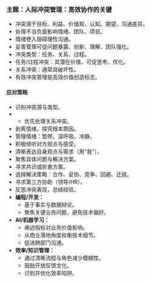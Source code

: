 ### 主题：人际冲突管理：高效协作的关键

- 冲突源于目标、利益、价值观、认知、期望、沟通差异。
- 处理不当负面影响情绪、团队、项目。
- 情绪卷入阻碍理性沟通。
- 妥善管理可促问题暴露、创新、理解、团队强化。
- 冲突类型：任务、关系、过程。
- 任务/过程冲突：具潜在价值，可促思考、优化。
- 关系冲突：通常具破坏性。
- 有效冲突管理是高效价值创造标志。

#### 应对策略

* 识别冲突源与类型。
* * 优先处理关系冲突。
* 剥离情绪，探究根本原因。
* 管理情绪：暂停，深呼吸，冷静。
* 积极倾听对方观点与感受。
* 清晰表达自身观点与需求（用“我”）。
* 聚焦具体问题与解决方案。
* 寻求共识或折衷方案。
* 选择解决策略：合作、妥协、竞争、回避、迁就。
* 寻求第三方协助（领导/HR）。
* 反思冲突表现，总结经验。
* **编程/开发：**
    * 基于事实与数据辩论。
    * 聚焦关键业务问题，避免技术偏好。
* **AI/机器学习：**
    * 阐述指标对业务价值影响。
    * 从商业落地角度权衡技术细节。
    * 促进跨部门沟通。
* **效率/知识管理：**
    * 通过清晰流程与角色减少模糊性。
    * 鼓励开放反馈文化。
    * 识别并优化效率陷阱。